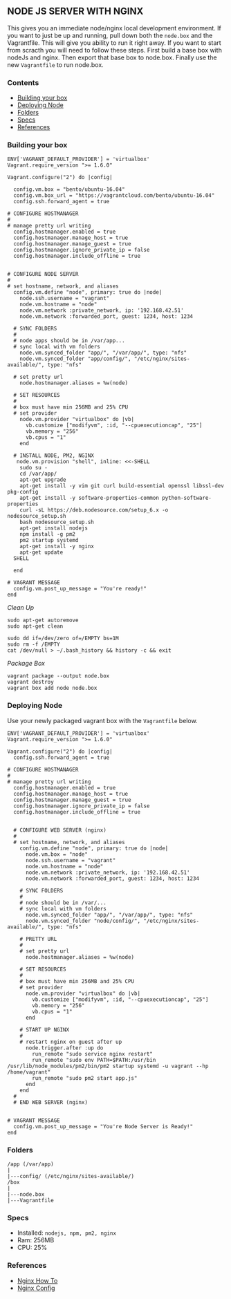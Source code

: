 ## NODE JS SERVER WITH NGINX
This gives you an immediate node/nginx local development environment.  If you want to just be up and running, pull down both the `node.box` and the Vagrantfile.  This will give you ability to run it right away.  If you want to start from scracth you will need to follow these steps.  First build a base box with nodeJs and nginx.  Then export that base box to node.box.  Finally use the new `Vagrantfile` to run node.box.

### Contents
- [Building your box](#building-your-box)
- [Deploying Node](#deploying-node)
- [Folders](#folders)
- [Specs](#specs)
- [References](#references)


### Building your box
```
ENV['VAGRANT_DEFAULT_PROVIDER'] = 'virtualbox'
Vagrant.require_version ">= 1.6.0"

Vagrant.configure("2") do |config|

  config.vm.box = "bento/ubuntu-16.04"
  config.vm.box_url = "https://vagrantcloud.com/bento/ubuntu-16.04"
  config.ssh.forward_agent = true

# CONFIGURE HOSTMANAGER
# 
# manage pretty url writing
  config.hostmanager.enabled = true
  config.hostmanager.manage_host = true
  config.hostmanager.manage_guest = true
  config.hostmanager.ignore_private_ip = false
  config.hostmanager.include_offline = true


# CONFIGURE NODE SERVER
# 
# set hostname, network, and aliases
  config.vm.define "node", primary: true do |node|
    node.ssh.username = "vagrant"
    node.vm.hostname = "node"
    node.vm.network :private_network, ip: '192.168.42.51'
    node.vm.network :forwarded_port, guest: 1234, host: 1234

  # SYNC FOLDERS 
  # 
  # node apps should be in /var/app...
  # sync local with vm folders
    node.vm.synced_folder "app/", "/var/app/", type: "nfs"
    node.vm.synced_folder "app/config/", "/etc/nginx/sites-available/", type: "nfs"

  # set pretty url
    node.hostmanager.aliases = %w(node)

  # SET RESOURCES
  #
  # box must have min 256MB and 25% CPU
  # set provider
    node.vm.provider "virtualbox" do |vb|
      vb.customize ["modifyvm", :id, "--cpuexecutioncap", "25"]
      vb.memory = "256"
      vb.cpus = "1"
    end

  # INSTALL NODE, PM2, NGINX
   node.vm.provision "shell", inline: <<-SHELL
    sudo su -
    cd /var/app/
    apt-get upgrade
    apt-get install -y vim git curl build-essential openssl libssl-dev pkg-config 
    apt-get install -y software-properties-common python-software-properties
    curl -sL https://deb.nodesource.com/setup_6.x -o nodesource_setup.sh
    bash nodesource_setup.sh
    apt-get install nodejs
    npm install -g pm2
    pm2 startup systemd
    apt-get install -y nginx 
    apt-get update 
  SHELL
    
  end

# VAGRANT MESSAGE
  config.vm.post_up_message = "You're ready!"
end
```

*Clean Up*
```
sudo apt-get autoremove
sudo apt-get clean

sudo dd if=/dev/zero of=/EMPTY bs=1M
sudo rm -f /EMPTY
cat /dev/null > ~/.bash_history && history -c && exit
```

*Package Box*
```
vagrant package --output node.box
vagrant destroy
vagrant box add node node.box
```


### Deploying Node
Use your newly packaged vagrant box with the `Vagrantfile` below.

```
ENV['VAGRANT_DEFAULT_PROVIDER'] = 'virtualbox'
Vagrant.require_version ">= 1.6.0"

Vagrant.configure("2") do |config|
  config.ssh.forward_agent = true

# CONFIGURE HOSTMANAGER
# 
# manage pretty url writing
  config.hostmanager.enabled = true
  config.hostmanager.manage_host = true
  config.hostmanager.manage_guest = true
  config.hostmanager.ignore_private_ip = false
  config.hostmanager.include_offline = true


  # CONFIGURE WEB SERVER (nginx)
  # 
  # set hostname, network, and aliases
    config.vm.define "node", primary: true do |node|
      node.vm.box = "node"
      node.ssh.username = "vagrant"
      node.vm.hostname = "node"
      node.vm.network :private_network, ip: '192.168.42.51'
      node.vm.network :forwarded_port, guest: 1234, host: 1234

    # SYNC FOLDERS 
    # 
    # node should be in /var/...
    # sync local with vm folders
      node.vm.synced_folder "app/", "/var/app/", type: "nfs"
      node.vm.synced_folder "node/config/", "/etc/nginx/sites-available/", type: "nfs"

    # PRETTY URL
    #
    # set pretty url
      node.hostmanager.aliases = %w(node)
    
    # SET RESOURCES
    #
    # box must have min 256MB and 25% CPU
    # set provider
      node.vm.provider "virtualbox" do |vb|
        vb.customize ["modifyvm", :id, "--cpuexecutioncap", "25"]
        vb.memory = "256"
        vb.cpus = "1"
      end

    # START UP NGINX
    #  
    # restart nginx on guest after up
      node.trigger.after :up do
        run_remote "sudo service nginx restart"
        run_remote "sudo env PATH=$PATH:/usr/bin /usr/lib/node_modules/pm2/bin/pm2 startup systemd -u vagrant --hp /home/vagrant"
        run_remote "sudo pm2 start app.js"
      end
    end
  #
  # END WEB SERVER (nginx)


# VAGRANT MESSAGE
  config.vm.post_up_message = "You're Node Server is Ready!"
end
```


### Folders 
```
/app (/var/app)
|
|---config/ (/etc/nginx/sites-available/)
/box
|
|---node.box
|---Vagrantfile
```

### Specs
- Installed: `nodejs, npm, pm2, nginx`
- Ram: 256MB
- CPU: 25%

### References
- [Nginx How To](https://www.linode.com/docs/websites/nginx/how-to-configure-nginx)
- [Nginx Config](https://github.com/nginxinc/nginx-wiki/blob/master/source/start/topics/examples/full.rst)


	
